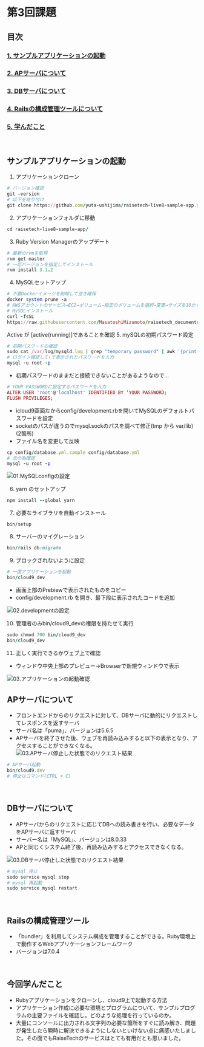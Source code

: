 # 第3回課題

## 目次
### [1. サンプルアプリケーションの起動](#サンプルアプリケーションの起動)

### [2. APサーバについて](#apサーバについて)

### [3. DBサーバについて](#dbサーバについて)

### [4. Railsの構成管理ツールについて](#railsの構成管理ツール)

### [5. 学んだこと](#今回学んだこと)

<br>

## サンプルアプリケーションの起動
1. アプリケーションクローン
``` ruby
# バージョン確認
git —version
# 以下を貼り付け
git clone https://github.com/yuta-ushijima/raisetech-live8-sample-app.git
```
2. アプリケーションフォルダに移動
``` ruby
cd raisetech-live8-sample-app/
```
3. Ruby Version Managerのアップデート
``` ruby
# 最新のrvmを取得
rvm get master
# 一応バージョンを指定してインストール
rvm install 3.1.2
```
4. MySQLセットアップ
``` ruby
# 不要Dockerイメージを削除して空き確保
docker system prune -a
# AWSアカウントのサービス→EC2→ボリューム→指定のボリュームを選択→変更→サイズを10から16へ
# MySQLインストール
curl -fsSL 
https://raw.githubusercontent.com/MasatoshiMizumoto/raisetech_documents/main/aws/scripts/mysql_amazon_linux_2.sh | sh
```
Active が [active(running)]であることを確認
5. mySQLの初期パスワード設定
``` ruby
# 初期パスワードの確認
sudo cat /var/log/mysqld.log | grep "temporary password" | awk '{print $13}'
# ログイン確認して↑で表示されたパスワードを入力
mysql -u root -p
```
- 初期パスワードのままだと接続できないことがあるようなので…
``` ruby
# YOUR PASSWORDに設定するパスワードを入力
ALTER USER 'root'@'localhost' IDENTIFIED BY ‘YOUR PASSWORD;
FLUSH PRIVILEGES;
```
- icloud9画面左からconfig/development.rbを開いてMySQLのデフォルトパスワードを設定
- socketのパスが違うのでmysql.sockのパスを調べて修正(tmp から var/lib)(2箇所)
- ファイル名を変更して反映
``` ruby
cp config/database.yml.sample config/database.yml
# 念の為確認
mysql -u root -p
```
![01.MySQLconfigの設定](image/AWS-WebAP-00.png)

6. yarn のセットアップ
``` ruby
npm install --global yarn
```
7. 必要なライブラリを自動インストール
``` ruby:setup
bin/setup
```
8. サーバーのマイグレーション
``` ruby
bin/rails db:migrate
```
9. ブロックされないように設定
``` ruby
# 一度アプリケーションを起動
bin/cloud9_dev
```
- 画面上部のPrebiewで表示されたものをコピー
- config/development.rb を開き、最下段に表示されたコードを追加

![02.developmentの設定](image/AWS-WebAP-01.png)

10. 管理者のみbin/cloud9_devの権限を持たせて実行
``` ruby
sudo chmod 700 bin/cloud9_dev
bin/cloud9_dev
```
11. 正しく実行できるかウェブ上で確認
- ウィンドウ中央上部のプレピュー→Browserで新規ウィンドウで表示

![03.アプリケーションの起動確認](image/AWS-WebAP-02.png)
<br>

## APサーバについて
- フロントエンドからのリクエストに対して、DBサーバに動的にリクエストしてレスポンスを返すサーバ
- サーバ名は「puma」、バージョンは5.6.5
- APサーバを終了させた後、ウェブを再読み込みすると以下の表示となり、アクセスすることができなくなる。
![03.APサーバ停止した状態でのリクエスト結果](image/AWS-WebAP-03.png)

``` ruby
# APサーバ起動
bin/cloud9.dev
# 停止はコマンド(CTRL + C)
```

<br>

## DBサーバについて
- APサーバからのリクエストに応じてDBへの読み書きを行い、必要なデータをAPサーバに返すサーバ
- サーバー名は「MySQL」、バージョンは8.0.33
- APと同じくシステム終了後、再読み込みするとアクセスできなくなる。

![03.DBサーバ停止した状態でのリクエスト結果](image/AWS-WebAP-04.png)

``` ruby
# mysql 停止
sudo service mysql stop
# mysql 再起動
sudo service mysql restart
```

<br>

## Railsの構成管理ツール
- 「bundler」を利用してシステム構成を管理することができる。Ruby環境上で動作するWebアプリケーションフレームワーク
- バージョンは7.0.4

<br>

## 今回学んだこと
- Rubyアプリケーションをクローンし、cloud9上で起動する方法
- アプリケーション作成に必要な環境とプログラムについて、サンプルプログラムの主要ファイルを確認し。どのような処理を行っているのか。
- 大量にコンソールに出力される文字列の必要な箇所をすぐに読み解き、問題が発生したら瞬時に解決できるようにしないといけない点に痛感いたしました。その面でもRaiseTechのサービスはとても有用だとも思いました。

